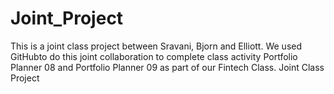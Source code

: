 # Joint_Project
This is a joint class project between Sravani, Bjorn and Elliott. We used GitHubto do this joint collaboration to complete class activity Portfolio Planner 08 and Portfolio Planner 09 as part of our Fintech Class.
Joint Class Project 
